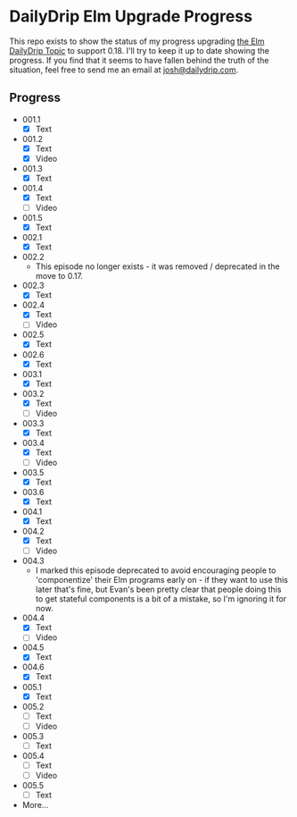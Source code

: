 # DailyDrip Elm Upgrade Progress

This repo exists to show the status of my progress upgrading [the Elm DailyDrip
Topic](https://www.dailydrip.com/topics/elm) to support 0.18.  I'll try to keep
it up to date showing the progress.  If you find that it seems to have fallen
behind the truth of the situation, feel free to send me an email at
<josh@dailydrip.com>.

## Progress

- 001.1
  - [x] Text
- 001.2
  - [x] Text
  - [x] Video
- 001.3
  - [x] Text
- 001.4
  - [x] Text
  - [ ] Video
- 001.5
  - [x] Text
- 002.1
  - [x] Text
- 002.2
  - This episode no longer exists - it was removed / deprecated in the move to
    0.17.
- 002.3
  - [x] Text
- 002.4
  - [x] Text
  - [ ] Video
- 002.5
  - [x] Text
- 002.6
  - [x] Text
- 003.1
  - [x] Text
- 003.2
  - [x] Text
  - [ ] Video
- 003.3
  - [x] Text
- 003.4
  - [x] Text
  - [ ] Video
- 003.5
  - [x] Text
- 003.6
  - [x] Text
- 004.1
  - [x] Text
- 004.2
  - [x] Text
  - [ ] Video
- 004.3
  - I marked this episode deprecated to avoid encouraging people to
    'componentize' their Elm programs early on - if they want to use this later
    that's fine, but Evan's been pretty clear that people doing this to get
    stateful components is a bit of a mistake, so I'm ignoring it for now.
- 004.4
  - [x] Text
  - [ ] Video
- 004.5
  - [x] Text
- 004.6
  - [x] Text
- 005.1
  - [x] Text
- 005.2
  - [ ] Text
  - [ ] Video
- 005.3
  - [ ] Text
- 005.4
  - [ ] Text
  - [ ] Video
- 005.5
  - [ ] Text
- More...
